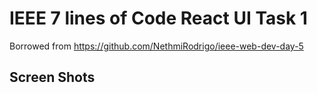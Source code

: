# IEEE 7 lines of Code React UI Task 1

Borrowed from https://github.com/NethmiRodrigo/ieee-web-dev-day-5 

## Screen Shots

